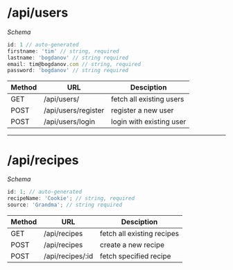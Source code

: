 # /api/users

_Schema_

```javascript
id: 1 // auto-generated
firstname: 'tim' // string, required
lastname: 'bogdanov' // string required
email: tim@bogdanov.com // string, required
password: 'bogdanov' // string required
```

| Method | URL                 | Desciption               |
| ------ | ------------------- | ------------------------ |
| GET    | /api/users/         | fetch all existing users |
| POST   | /api/users/register | register a new user      |
| POST   | /api/users/login    | login with existing user |

---

# /api/recipes

_Schema_

```javascript
id: 1; // auto-generated
recipeName: 'Cookie'; // string, required
source: 'Grandma'; // string required
```

| Method | URL              | Desciption                 |
| ------ | ---------------- | -------------------------- |
| GET    | /api/recipes     | fetch all existing recipes |
| POST   | /api/recipes     | create a new recipe        |
| POST   | /api/recipes/:id | fetch specified recipe     |
